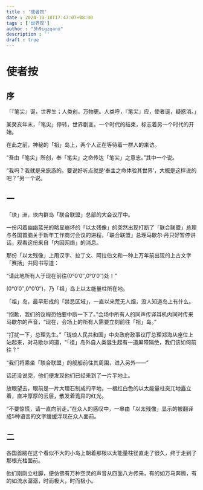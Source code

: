 ```yaml
---
title : '使者按'
date : 2024-10-18T17:47:07+08:00
tags : ['世界观']
author : "5h9igzqanx"
description : ''
draft : true
---
```


# 使者按

## 序

「『笔尖』诞，世界生；人类创，万物更。人类呼，『笔尖』应，使者诞，疑惑消。」  

某癸亥年末，「笔尖」停转，世界剧变。一个时代的结束，标志着另一个时代的开始。  

在此之前，神秘的「祖」岛上，两个人正在等待着一群人的来访。  

“吾由「笔尖」所创，奉「笔尖」之命传达「笔尖」之意志。”其中一个说。  

“我吗？我就是来旅游的。要说好听点就是‘奉主之命体验其世界’，大概是这样说的吧？”另一个说。

## 一

「玦」洲，玦内群岛「联合联盟」总部的大会议厅中。  

一份闪着幽幽蓝光的略显崩坏的「以太残像」的突然出现打断了「联合联盟」总理与各国首脑关于新年工作商讨会议的进程，「联合联盟」总理马歇尔·丹只好暂停讲话，观看这份来自「内因网络」的消息。  

那份「以太残像」上用汉字、拉丁文、阿拉伯文和一种上万年前出现的上古文字「赛括」共同书写道：

“请此地所有人于现在前往(0°0′0″,0°0′0″)处！”  

(0°0′0″,0°0′0″)，乃「祖」岛上以太能量柱所在地。  

「祖」岛，最早形成的「禁忌区域」，一直以来荒无人烟，没人知道岛上有什么。  

“抱歉，我们的议程恐怕要中断一下了。”会场中所有人的同声传译耳机内同时传来马歇尔的声音，“现在，会场上的所有人需要立刻前往「祖」岛。”  

“打扰一下，总理先生。”「珑琅人民共和国」中央政府政事议厅总理郑海从座位上站起来，对马歇尔问道，“「祖」岛外自人类诞生起有一道屏障隔绝，我们该如何前往？”  

“我们将乘坐「联合联盟」的舰船前往其周围，进入另外——”  

话还没说完，他们便发现他们已经来到了一片平地上。  

放眼望去，眼前是一片大理石制成的平地，一根红白色的以太能量柱突兀地矗立着，直冲厚厚的云层，散发着诡异的红光。  

“不要惊慌，请一直向前走。”在众人的感叹中，一串由「以太残像」显示的被翻译成5种语言的文字缓缓浮现在众人面前。  

## 二

各国首脑在这个看似不大的小岛上朝着那根以太能量柱径直走了很久，终于走到了那根光柱面前。  

他们刚刚立柱脚，便仿佛有万种空灵的声音从四面八方传来，有的如万马奔腾，有的如流水潺潺，时而极大，时而极小。  
